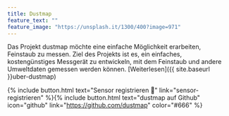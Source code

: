 ```yaml
---
title: Dustmap
feature_text: ""
feature_image: "https://unsplash.it/1300/400?image=971"
---
```


Das Projekt dustmap möchte eine einfache Möglichkeit erarbeiten, Feinstaub zu messen. Ziel des Projekts ist es, ein einfaches, kostengünstiges Messgerät zu entwickeln, mit dem Feinstaub und andere Umweltdaten gemessen werden können. [Weiterlesen]({{ site.baseurl }}uber-dustmap)

{% include button.html text="Sensor registrieren :round_pushpin:" link="sensor-registrieren" %}{% include button.html text="dustmap auf Github" icon="github" link="https://github.com/dustmap" color="#666" %}
